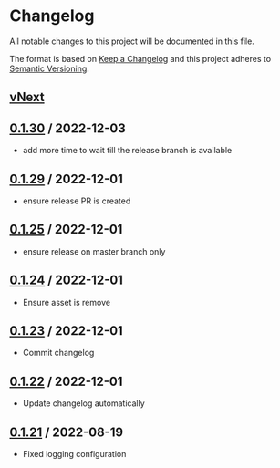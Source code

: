 # Changelog
All notable changes to this project will be documented in this file.

The format is based on [Keep a Changelog](http://keepachangelog.com/en/1.0.0/)
and this project adheres to [Semantic Versioning](http://semver.org/spec/v2.0.0.html).

## [vNext]

## [0.1.30] / 2022-12-03
- add more time to wait till the release branch is available

## [0.1.29] / 2022-12-01
- ensure release PR is created

## [0.1.25] / 2022-12-01
- ensure release on master branch only

## [0.1.24] / 2022-12-01
- Ensure asset is remove

## [0.1.23] / 2022-12-01
- Commit changelog

## [0.1.22] / 2022-12-01
- Update changelog automatically

## [0.1.21] / 2022-08-19
- Fixed logging configuration

[vNext]: https://github.com/BusHero/nuke.github.release/compare/0.1.30...HEAD
[0.1.30]: https://github.com/BusHero/nuke.github.release/compare/0.1.29...0.1.30
[0.1.29]: https://github.com/BusHero/nuke.github.release/compare/0.1.25...0.1.29
[0.1.25]: https://github.com/BusHero/nuke.github.release/compare/0.1.24...0.1.25
[0.1.24]: https://github.com/BusHero/nuke.github.release/compare/0.1.23...0.1.24
[0.1.23]: https://github.com/BusHero/nuke.github.release/compare/0.1.22...0.1.23
[0.1.22]: https://github.com/BusHero/nuke.github.release/compare/0.1.21...0.1.22
[0.1.21]: https://github.com/BusHero/nuke.github.release/tree/0.1.21

